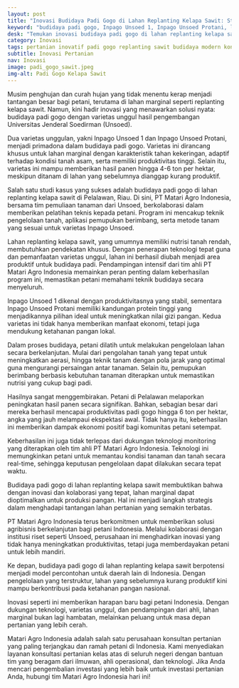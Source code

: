 ```yaml
---
layout: post
title: "Inovasi Budidaya Padi Gogo di Lahan Replanting Kelapa Sawit: Studi Kasus Pelalawan, Riau"
keyword: "budidaya padi gogo, Inpago Unsoed 1, Inpago Unsoed Protani, lahan replanting kelapa sawit, inovasi pertanian, PT Matari Agro Indonesia, kolaborasi Unsoed, pelatihan pertanian, ketahanan pangan, produktivitas lahan marginal"
desk: "Temukan inovasi budidaya padi gogo di lahan replanting kelapa sawit menggunakan varietas unggul Inpago Unsoed 1 dan Inpago Unsoed Protani. Kolaborasi PT Matari Agro Indonesia dan tim Unsoed berhasil meningkatkan produktivitas petani di Pelalawan, Riau, hingga 6 ton per hektar."
category: Inovasi
tags: pertanian inovatif padi gogo replanting sawit budidaya modern konsultan ketahanan pangan
subtitle: Inovasi Pertanian
nav: Inovasi
image: padi_gogo_sawit.jpeg
img-alt: Padi Gogo Kelapa Sawit
---
```


Musim penghujan dan curah hujan yang tidak menentu kerap menjadi tantangan besar bagi petani, terutama di lahan marginal seperti replanting kelapa sawit. Namun, kini hadir inovasi yang menawarkan solusi nyata: budidaya padi gogo dengan varietas unggul hasil pengembangan Universitas Jenderal Soedirman (Unsoed).  

Dua varietas unggulan, yakni Inpago Unsoed 1 dan Inpago Unsoed Protani, menjadi primadona dalam budidaya padi gogo. Varietas ini dirancang khusus untuk lahan marginal dengan karakteristik tahan kekeringan, adaptif terhadap kondisi tanah asam, serta memiliki produktivitas tinggi. Selain itu, varietas ini mampu memberikan hasil panen hingga 4-6 ton per hektar, meskipun ditanam di lahan yang sebelumnya dianggap kurang produktif.  

Salah satu studi kasus yang sukses adalah budidaya padi gogo di lahan replanting kelapa sawit di Pelalawan, Riau. Di sini, PT Matari Agro Indonesia, bersama tim pemuliaan tanaman dari Unsoed, berkolaborasi dalam memberikan pelatihan teknis kepada petani. Program ini mencakup teknik pengelolaan tanah, aplikasi pemupukan berimbang, serta metode tanam yang sesuai untuk varietas Inpago Unsoed.  

Lahan replanting kelapa sawit, yang umumnya memiliki nutrisi tanah rendah, membutuhkan pendekatan khusus. Dengan penerapan teknologi tepat guna dan pemanfaatan varietas unggul, lahan ini berhasil diubah menjadi area produktif untuk budidaya padi. Pendampingan intensif dari tim ahli PT Matari Agro Indonesia memainkan peran penting dalam keberhasilan program ini, memastikan petani memahami teknik budidaya secara menyeluruh.  

Inpago Unsoed 1 dikenal dengan produktivitasnya yang stabil, sementara Inpago Unsoed Protani memiliki kandungan protein tinggi yang menjadikannya pilihan ideal untuk meningkatkan nilai gizi pangan. Kedua varietas ini tidak hanya memberikan manfaat ekonomi, tetapi juga mendukung ketahanan pangan lokal.  

Dalam proses budidaya, petani dilatih untuk melakukan pengelolaan lahan secara berkelanjutan. Mulai dari pengolahan tanah yang tepat untuk meningkatkan aerasi, hingga teknik tanam dengan pola jarak yang optimal guna mengurangi persaingan antar tanaman. Selain itu, pemupukan berimbang berbasis kebutuhan tanaman diterapkan untuk memastikan nutrisi yang cukup bagi padi.  

Hasilnya sangat menggembirakan. Petani di Pelalawan melaporkan peningkatan hasil panen secara signifikan. Bahkan, sebagian besar dari mereka berhasil mencapai produktivitas padi gogo hingga 6 ton per hektar, angka yang jauh melampaui ekspektasi awal. Tidak hanya itu, keberhasilan ini memberikan dampak ekonomi positif bagi komunitas petani setempat.  

Keberhasilan ini juga tidak terlepas dari dukungan teknologi monitoring yang diterapkan oleh tim ahli PT Matari Agro Indonesia. Teknologi ini memungkinkan petani untuk memantau kondisi tanaman dan tanah secara real-time, sehingga keputusan pengelolaan dapat dilakukan secara tepat waktu.  

Budidaya padi gogo di lahan replanting kelapa sawit membuktikan bahwa dengan inovasi dan kolaborasi yang tepat, lahan marginal dapat dioptimalkan untuk produksi pangan. Hal ini menjadi langkah strategis dalam menghadapi tantangan lahan pertanian yang semakin terbatas.  

PT Matari Agro Indonesia terus berkomitmen untuk memberikan solusi agribisnis berkelanjutan bagi petani Indonesia. Melalui kolaborasi dengan institusi riset seperti Unsoed, perusahaan ini menghadirkan inovasi yang tidak hanya meningkatkan produktivitas, tetapi juga memberdayakan petani untuk lebih mandiri.  

Ke depan, budidaya padi gogo di lahan replanting kelapa sawit berpotensi menjadi model percontohan untuk daerah lain di Indonesia. Dengan pengelolaan yang terstruktur, lahan yang sebelumnya kurang produktif kini mampu berkontribusi pada ketahanan pangan nasional.  

Inovasi seperti ini memberikan harapan baru bagi petani Indonesia. Dengan dukungan teknologi, varietas unggul, dan pendampingan dari ahli, lahan marginal bukan lagi hambatan, melainkan peluang untuk masa depan pertanian yang lebih cerah.

Matari Agro Indonesia adalah salah satu perusahaan konsultan pertanian yang paling terjangkau dan ramah petani di Indonesia. Kami menyediakan layanan konsultasi pertanian kelas atas di seluruh negeri dengan bantuan tim yang beragam dari ilmuwan, ahli operasional, dan teknologi. Jika Anda mencari pengembalian investasi yang lebih baik untuk investasi pertanian Anda, hubungi tim Matari Agro Indonesia hari ini!
